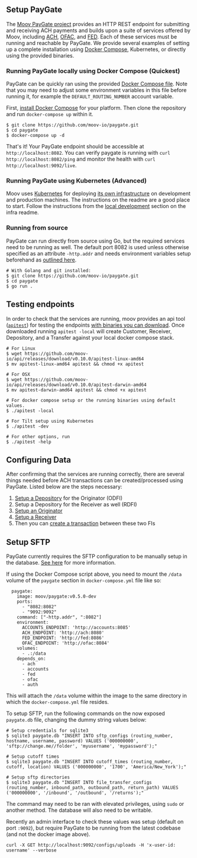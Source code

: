## Setup PayGate

The [Moov PayGate project](https://github.com/moov-io/paygate) provides an HTTP REST endpoint for submitting and receiving ACH payments and builds upon a suite of services offered by Moov, including [ACH](https://github.com/moov-io/ach), [OFAC](https://github.com/moov-io/ofac), and [FED](https://github.com/moov-io/fed). Each of these services must be running and reachable by PayGate. We provide several examples of setting up a complete installation using [Docker Compose](https://docs.docker.com/compose/), Kubernetes, or directly using the provided binaries.

### Running PayGate locally using Docker Compose (Quickest)

PayGate can be quickly ran using the provided [Docker Compose file](https://github.com/moov-io/paygate/blob/master/docker-compose.yml). Note that you may need to adjust some environment variables in this file before running it, for example the `DEFAULT_ROUTING_NUMBER` account variable.

First, [install Docker Compose](https://docs.docker.com/compose/install/) for your platform.  Then clone the repository and run `docker-compose up` within it.

```
$ git clone https://github.com/moov-io/paygate.git
$ cd paygate
$ docker-compose up -d
```

That's it! Your PayGate endpoint should be accessible at `http://localhost:8082`. You can verify paygate is running with `curl http://localhost:8082/ping` and monitor the health with `curl http://localhost:9092/live`.

### Running PayGate using Kubernetes (Advanced)

Moov uses [Kubernetes](https://kubernetes.io/) for deploying [its own infrastructure](https://github.com/moov-io/infra) on development and production machines.  The instructions on the readme are a good place to start.  Follow the instructions from the [local development](https://github.com/moov-io/infra#local-development) section on the infra readme.

### Running from source

PayGate can run directly from source using Go, but the required services need to be running as well. The default port 8082 is used unless otherwise specified as an attribute `-http.addr` and needs environment variables setup beforehand as [outlined here](https://github.com/moov-io/paygate#configuration).

```
# With Golang and git installed:
$ git clone https://github.com/moov-io/paygate.git
$ cd paygate
$ go run .
```

## Testing endpoints

In order to check that the services are running, moov provides an api tool ([`apitest`](https://github.com/moov-io/api#apitest)) for testing the endpoints [with binaries you can download](https://github.com/moov-io/api/releases). Once downloaded running `apitest -local` will create Customer, Receiver, Depository, and a Transfer against your local docker compose stack.

```
# For Linux
$ wget https://github.com/moov-io/api/releases/download/v0.10.0/apitest-linux-amd64
$ mv apitest-linux-amd64 apitest && chmod +x apitest

# For OSX
$ wget https://github.com/moov-io/api/releases/download/v0.10.0/apitest-darwin-amd64
$ mv apitest-darwin-amd64 apitest && chmod +x apitest

# For docker compose setup or the running binaries using default values.
$ ./apitest -local

# For Tilt setup using Kubernetes
$ ./apitest -dev

# For other options, run
$ ./apitest -help
```

## Configuring Data

After confirming that the services are running correctly, there are several things needed before ACH transactions can be created/processed using PayGate.  Listed below are the steps necessary:

1. [Setup a Depository](https://api.moov.io/#operation/addDepository) for the Originator (ODFI)
1. Setup a Depository for the Receiver as well (RDFI)
1. [Setup an Originator](https://api.moov.io/#operation/addOriginator)
1. [Setup a Receiver](https://api.moov.io/#operation/addReceivers)
1. Then you can [create a transaction](https://api.moov.io/#operation/addTransfer) between these two FIs

## Setup SFTP

PayGate currently requires the SFTP configuration to be manually setup in the database. [See here](https://github.com/moov-io/paygate/blob/master/docs/ach.md#configuration) for more information.

If using the Docker Compose script above, you need to mount the `/data` volume of the `paygate` section in `docker-compose.yml` file like so:
```
  paygate:
    image: moov/paygate:v0.5.0-dev
    ports:
      - "8082:8082"
      - "9092:9092"
    command: ["-http.addr", ":8082"]
    environment:
      ACCOUNTS_ENDPOINT: 'http://accounts:8085'
      ACH_ENDPOINT: 'http://ach:8080'
      FED_ENDPOINT: 'http://fed:8086'
      OFAC_ENDPOINT: 'http://ofac:8084'
    volumes:
      - .:/data
    depends_on:
      - ach
      - accounts
      - fed
      - ofac
      - auth
```
This will attach the `/data` volume within the image to the same directory in which the `docker-compose.yml` file resides.

To setup SFTP, run the following commands on the now exposed `paygate.db` file, changing the dummy string values below:
```
# Setup credentials for sqlite3
$ sqlite3 paygate.db "INSERT INTO sftp_configs (routing_number, hostname, username, password) VALUES ('000000000', 'sftp://change.me//folder', 'myusername', 'mypassword');"

# Setup cutoff times
$ sqlite3 paygate.db "INSERT INTO cutoff_times (routing_number, cutoff, location) VALUES ('000000000', '1700', 'America/New_York');"

# Setup sftp directories
$ sqlite3 paygate.db "INSERT INTO file_transfer_configs (routing_number, inbound_path, outbound_path, return_path) VALUES ('000000000', '/inbound', '/outbound', '/returns');"
```
The command may need to be ran with elevated privileges, using `sudo` or another method. The database will also need to be writable.

Recently an admin interface to check these values was setup (default on port `:9092`), but require PayGate to be running from the latest codebase (and not the docker image above).

```
curl -X GET http://localhost:9092/configs/uploads -H 'x-user-id: username' --verbose
```

